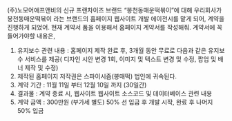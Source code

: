 (주)노모어애프앤비의 신규 프랜차이즈 브랜드 “봉천동매운떡볶이”에 대해 우리회사가 봉천동매운떡볶이 라는 브랜드의 홈페이지 웹사이트 개발 에이전시를 맡게 되어, 계약을 진행하게 되었어. 현재 계약서 폼을 이용해서 홈페이지 계약서를 작성해줘.
계약서에 꼭 들어가야할 내용은,

1. 유지보수 관련 내용 : 홈페이지 제작 완료 후, 3개월 동안 무료로 다음과 같은 유지보수 서비스를 제공( 디자인 시안 변경 1회, 이미지 및 텍스트 변경 및 수정, 팝업 및 배너 제작 및 수정)
2. 제작된 홈페이지 저작권은 스파이시즘(봉매떡) 법인에 귀속된다.
3. 계약 기간 : 11월 11일 부터 12월 10일 까지 (30일간)
4. 결과물 : 계약 종료 시, 웹사이트 웹사이트 소스코드 및 데이터베이스 관련 내용
5. 계약 금액 : 300만원 (부가세 별도) 50% 선 입금 후 개발 시작, 완료 후 나머지 50% 입금
